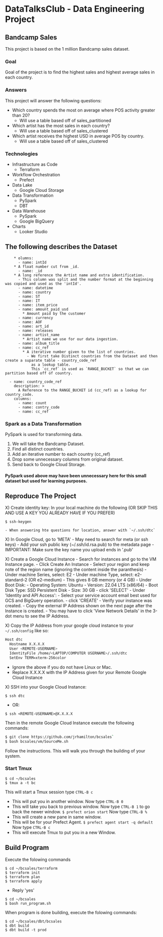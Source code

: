 # DataTalksClub - Data Engineering Project

## Bandcamp Sales
This project is based on the 1 million Bandcamp sales dataset.

### Goal
Goal of the project is to find the highest sales and highest average sales in each country.

### Answers
This project will answer the following questions:
* Which country spends the most on average where POS activity greater than 20?
    - Will use a table based off of sales_partitioned
* Which artist has the most sales in each country?
    - Will use a table based off of sales_clustered
* Which artist receives the highest USD in average POS by country.
    - Will use a table based off of sales_clustered


### Technologies
* Infrastructure as Code
    - Terraform
* Workflow Orchestration
    - Prefect
* Data Lake
    - Google Cloud Storage
* Data Transformation
    - PySpark
    - DBT
* Data Warehouse
    - PySpark
    - Google BigQuery
* Charts
    - Looker Studio


## The following describes the Dataset
        * olumns:
          - name: intId
	    * A float number cut from _id.
          - name: _id
	    * A long reference the Artist name and extra identification.
	      - This column was split and the number format at the beginning was copied and used as the 'intId'.
          - name: datetime
          - name: country
          - name: ST
          - name: IT
          - name: item_price
          - name: amount_paid_usd
            * Amount paid by the customer
          - name: currency
          - name: AOF
          - name: art_id
          - name: releases
          - name: artist_name
            * Artist name we use for our data ingestion.
          - name: album_title
          - name: cc_ref
            * A iterative number given to the list of countries.
              - We first take Distinct countries from the Dataset and then create a suparate table - country_code_ref
                as a lookup table.
                This `cc_ref` is used as `RANGE_BUCKET` so that we can partition based off of country.

      - name: country_code_ref
        description: >
          A Reference to the RANGE_BUCKET id (cc_ref) as a lookup for country_code.
        columns:
          - name: count
          - name: contry_code
          - name: cc_ref

### Spark as a Data Transformation
PySpark is used for transforming data.
1) We will take the Bandcamp Dataset.
2) Find all distinct countries.
3) Add an iterative number to each country (cc_ref)
4) Drop some unnecessary columns from original dataset.
5) Send back to Google Cloud Storage.

#### PySpark used above may have been unnecessary here for this small dataset but used for learning purposes.

## Reproduce The Project
X) Create identity key:
In your local machine do the following (OR SKIP THIS AND USE A KEY YOU ALREADY HAVE IF YOU PREFER)
```
$ ssh-keygen
```
    - When answering hte questions for location, answer with `~/.ssh/dtc`

X) In Google Cloud, go to 'META'
    - May need to search for meta (or ssh keys)
    - Add your ssh public key (~/.ssh/id.rsa.pub) to the metadata page
        - IMPORTANT: Make sure the key name you upload ends in '.pub'

X) Create a Google Cloud Instance
    - Search for instances and go to the VM Instance page.
    - Click Create An Instance
    - Select your region and keep note of the region name (ignoring the content inside the paranthesis)
    - Under machine Series, select: E2
    - Under machine Type, select: e2-standard-2 (OR e2-medium)
        - This gives 8 GB memory (or 4 GB)
    - Under Boot Disk:
        - Operating System: Ubuntu
        - Version: 22.04 LTS (x86/64)
        - Boot Disk Type: SSD Persistent Disk
        - Size: 30 GB
        - click 'SELECT'
    - Under 'Identity and API Access':
        - Select your service account email best used for GCS and BigQuery operation.
    - click 'CREATE'
    - Verify your instance was created.
    - Copy the external IP Address shown on the next page after the Instance is created.
        - You may have to click 'View Network Details' in the 3-dot menu to see the IP Address.

X) Copy the IP Address from your google cloud instance to your `~/.ssh/config` like so:
```bash
Host dtc
  Hostname X.X.X.X
  User <REMOTE-USERNAME>
  IdentityFile /home/<LAPTOP/COMPUTER USERNAME>/.ssh/dtc
  SetEnv TERM=xterm-256color
```
  - Ignore the above if you do not have Linux or Mac.
  - Replace X.X.X.X with the IP Address given for your Remote Google Cloud Instance

X) SSH into your Google Cloud Instance:
```
$ ssh dtc
```
  - OR:
```
$ ssh <REMOTE-USERNAME>@X.X.X.X
```
Then in the remote Google Cloud Instance execute the following commands:
```bash
$ git clone https://github.com/jrhamilton/bcsales`
$ bash bcsales/vm/SourceMe.sh
```
Follow the instructions. This will walk you through the building of your system.


### Start Tmux
```
$ cd ~/bcsales
$ tmux a -t bc
```
This will start a Tmux session
type `CTRL-B c`
  - This will put you in another window.
Now type `CTRL-B 0`
  - This will take you back to previous window.
Now type `CTRL-B 1` to go back the newer window.
`$ prefect orion start`
Now type `CTRL-B %`
  - This will create a new pane in same window.
  - This will be for your Prefect Agent.
`$ prefect agent start -q default`
Now type `CTRL-B c`
  - This will execute Tmux to put you in a new Window.


## Build Program
Execute the folowing commands
```
$ cd ~/bcsales/terraform
$ terraform init
$ terraform plan
$ terraform apply
```
  - Reply 'yes'
```
$ cd ~/bcsales
$ bash run_program.sh
```
When program is done building, execute the folowing commands:
```
$ cd ~/bcsales/dbt/bcsales
$ dbt build
$ dbt build -t prod
```
